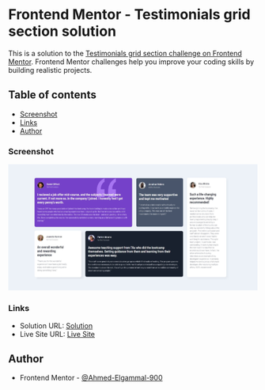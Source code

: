 # Frontend Mentor - Testimonials grid section solution

This is a solution to the [Testimonials grid section challenge on Frontend Mentor](https://www.frontendmentor.io/challenges/testimonials-grid-section-Nnw6J7Un7). Frontend Mentor challenges help you improve your coding skills by building realistic projects. 

## Table of contents

  - [Screenshot](#screenshot)
  - [Links](#links)
  - [Author](#author)


### Screenshot

![Screenshot](./images/Testimonials%20Grid%20Section.jpeg)


### Links

- Solution URL: [Solution](https://www.frontendmentor.io/solutions/responsive-testimonials-grid-section-with-html-and-css-NG3kCV_KHi)
- Live Site URL: [Live Site](https://ahmed-elgammal-900.github.io/Responsive-Testimonials-Grid-Section/)

## Author

- Frontend Mentor - [@Ahmed-Elgammal-900](https://www.frontendmentor.io/profile/Ahmed-Elgammal-900)

